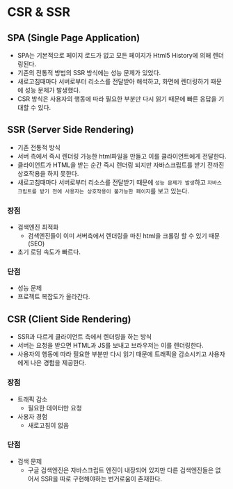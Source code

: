 # CSR & SSR

## SPA (Single Page Application)
* SPA는 기본적으로 페이지 로드가 없고 모든 페이지가 Html5 History에 의해 렌더링된다.
* 기존의 전통적 방법의 SSR 방식에는 성능 문제가 있었다.
* 새로고침때마다 서버로부터 리소스를 전달받아 해석하고, 화면에 렌더링하기 때문에 성능 문제가 발생했다.
* CSR 방식은 사용자의 행동에 따라 필요한 부분만 다시 읽기 때문에 빠른 응답을 기대할 수 있다.

## SSR (Server Side Rendering)
* 기존 전통적 방식
* 서버 측에서 즉시 렌더링 가능한 html파일을 만들고 이를 클라이언트에게 전달한다.
* 클라이언트가 HTML을 받는 순간 즉시 렌더링 되지만 자바스크립트를 받기 전까진 상호작용을 하지 못한다.
* 새로고침때마다 서버로부터 리소스를 전달받기 때문에 `성능 문제가 발생`하고 `자바스크립트를 받기 전에 사용자는 상호작용이 불가능한 페이지`를 보고 있는다.
### 장점
* 검색엔진 최적화
  * 검색엔진들이 이미 서버측에서 렌더링을 마친 html을 크롤링 할 수 있기 때문 (SEO)
* 초기 로딩 속도가 빠르다.

### 단점
* 성능 문제
* 프로젝트 복잡도가 올라간다. 

## CSR (Client Side Rendering)
* SSR과 다르게 클라이언트 측에서 렌더링을 하는 방식
* 서버는 요청을 받으면 HTML과 JS를 보내고 브라우저는 이를 렌더링한다.
* 사용자의 행동에 따라 필요한 부분만 다시 읽기 때문에 트래픽을 감소시키고 사용자에게 나은 경험을 제공한다.

### 장점
* 트래픽 감소
  * 필요한 데이터만 요청
* 사용자 경험
  * 새로고침이 없음

### 단점
* 검색 문제
  * 구글 검색엔진은 자바스크립트 엔진이 내장되어 있지만 다른 검색엔진들은 없어서 SSR을 따로 구현해야하는 번거로움이 존재한다.